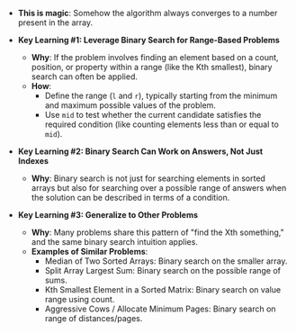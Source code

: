 ﻿
- **This is magic**: Somehow the algorithm always converges to a number present in the array.

- **Key Learning #1: Leverage Binary Search for Range-Based Problems**  
  - **Why**: If the problem involves finding an element based on a count, position, or property within a range (like the Kth smallest), binary search can often be applied.  
  - **How**:  
    - Define the range (`l` and `r`), typically starting from the minimum and maximum possible values of the problem.  
    - Use `mid` to test whether the current candidate satisfies the required condition (like counting elements less than or equal to `mid`).  

- **Key Learning #2: Binary Search Can Work on Answers, Not Just Indexes**  
  - **Why**: Binary search is not just for searching elements in sorted arrays but also for searching over a possible range of answers when the solution can be described in terms of a condition.  

- **Key Learning #3: Generalize to Other Problems**  
  - **Why**: Many problems share this pattern of "find the Xth something," and the same binary search intuition applies.  
  - **Examples of Similar Problems**:  
    - Median of Two Sorted Arrays: Binary search on the smaller array.  
    - Split Array Largest Sum: Binary search on the possible range of sums.  
    - Kth Smallest Element in a Sorted Matrix: Binary search on value range using count.  
    - Aggressive Cows / Allocate Minimum Pages: Binary search on range of distances/pages.  